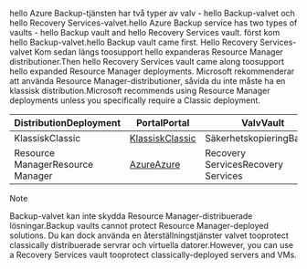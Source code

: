 <span data-ttu-id="45de9-101">hello Azure Backup-tjänsten har två typer av valv - hello Backup-valvet och hello Recovery Services-valvet.</span><span class="sxs-lookup"><span data-stu-id="45de9-101">hello Azure Backup service has two types of vaults - hello Backup vault and hello Recovery Services vault.</span></span> <span data-ttu-id="45de9-102">först kom hello Backup-valvet.</span><span class="sxs-lookup"><span data-stu-id="45de9-102">hello Backup vault came first.</span></span> <span data-ttu-id="45de9-103">Hello Recovery Services-valvet Kom sedan längs toosupport hello expanderas Resource Manager distributioner.</span><span class="sxs-lookup"><span data-stu-id="45de9-103">Then hello Recovery Services vault came along toosupport hello expanded Resource Manager deployments.</span></span> <span data-ttu-id="45de9-104">Microsoft rekommenderar att använda Resource Manager-distributioner, såvida du inte måste ha en klassisk distribution.</span><span class="sxs-lookup"><span data-stu-id="45de9-104">Microsoft recommends using Resource Manager deployments unless you specifically require a Classic deployment.</span></span>

| <span data-ttu-id="45de9-105">**Distribution**</span><span class="sxs-lookup"><span data-stu-id="45de9-105">**Deployment**</span></span> | <span data-ttu-id="45de9-106">**Portal**</span><span class="sxs-lookup"><span data-stu-id="45de9-106">**Portal**</span></span> | <span data-ttu-id="45de9-107">**Valv**</span><span class="sxs-lookup"><span data-stu-id="45de9-107">**Vault**</span></span> |
| --- | --- | --- |
| <span data-ttu-id="45de9-108">Klassisk</span><span class="sxs-lookup"><span data-stu-id="45de9-108">Classic</span></span> |[<span data-ttu-id="45de9-109">Klassisk</span><span class="sxs-lookup"><span data-stu-id="45de9-109">Classic</span></span>](https://manage.windowsazure.com) |<span data-ttu-id="45de9-110">Säkerhetskopiering</span><span class="sxs-lookup"><span data-stu-id="45de9-110">Backup</span></span> |
| <span data-ttu-id="45de9-111">Resource Manager</span><span class="sxs-lookup"><span data-stu-id="45de9-111">Resource Manager</span></span> |[<span data-ttu-id="45de9-112">Azure</span><span class="sxs-lookup"><span data-stu-id="45de9-112">Azure</span></span>](https://portal.azure.com) |<span data-ttu-id="45de9-113">Recovery Services</span><span class="sxs-lookup"><span data-stu-id="45de9-113">Recovery Services</span></span> |

> [!NOTE]
> <span data-ttu-id="45de9-114">Backup-valvet kan inte skydda Resource Manager-distribuerade lösningar.</span><span class="sxs-lookup"><span data-stu-id="45de9-114">Backup vaults cannot protect Resource Manager-deployed solutions.</span></span> <span data-ttu-id="45de9-115">Du kan dock använda en återställningstjänster valvet tooprotect classically distribuerade servrar och virtuella datorer.</span><span class="sxs-lookup"><span data-stu-id="45de9-115">However, you can use a Recovery Services vault tooprotect classically-deployed servers and VMs.</span></span>  
> 
> 

